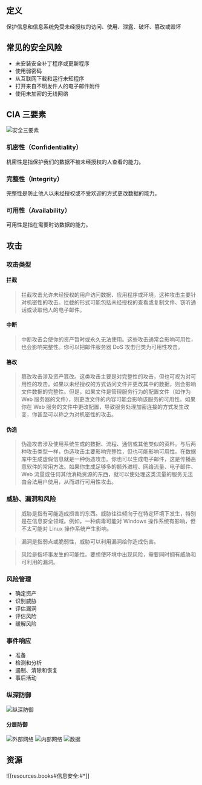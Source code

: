 
## 定义

保护信息和信息系统免受未经授权的访问、使用、泄露、破坏、篡改或毁坏

## 常见的安全风险

- 未安装安全补丁程序或更新程序
- 使用弱密码
- 从互联网下载和运行未知程序
- 打开来自不明发件人的电子邮件附件
- 使用未加密的无线网络

## CIA 三要素

![安全三要素](https://res.weread.qq.com/wrepub/CB_3300018983_016-01.jpg)

### 机密性（Confidentiality）

机密性是指保护我们的数据不被未经授权的人查看的能力。

### 完整性（Integrity）

完整性是防止他人以未经授权或不受欢迎的方式更改数据的能力。

### 可用性（Availability）

可用性是指在需要时访数据的能力。

## 攻击

### 攻击类型

#### 拦截

> 拦截攻击允许未经授权的用户访问数据、应用程序或环境，这种攻击主要针对机密性的攻击。拦截的形式可能包括未经授权的查看或复制文件、窃听通话或读取他人的电子邮件。

#### 中断

> 中断攻击会使你的资产暂时或永久无法使用。这些攻击通常会影响可用性，也会影响完整性。你可以把邮件服务器 DoS 攻击归类为可用性攻击。

#### 篡改

> 篡改攻击涉及资产篡改。这类攻击主要是对完整性的攻击，但也可视为对可用性的攻击。如果以未经授权的方式访问文件并更改其中的数据，则会影响文件数据的完整性。但是，如果文件是管理服务行为的配置文件（如作为 Web 服务器的文件），则更改文件的内容可能会影响该服务的可用性。如果你在 Web 服务的文件中更改配置，导致服务处理加密连接的方式发生改变，你甚至可以称之为对机密性的攻击。

#### 伪造

> 伪造攻击涉及使用系统生成的数据、流程、通信或其他类似的资料。与后两种攻击类型一样，伪造攻击主要影响完整性，但也可能影响可用性。在数据库中生成虚假信息就是一种伪造攻击。你也可以生成电子邮件，这是传播恶意软件的常用方法。如果你生成足够多的额外进程、网络流量、电子邮件、Web 流量或任何其他消耗资源的东西，就可以使处理这类流量的服务无法由合法用户使用，从而进行可用性攻击。

### 威胁、漏洞和风险

> 威胁是指有可能造成损害的东西。威胁往往倾向于在特定环境下发生，特别是在信息安全领域。例如，一种病毒可能对 Windows 操作系统有影响，但不太可能对 Linux 操作系统产生影响。

> 漏洞是指弱点或脆弱性，威胁可以利用漏洞给你造成伤害。

> 风险是指坏事发生的可能性。要想使环境中出现风险，需要同时拥有威胁和可利用的漏洞。

### 风险管理

- 确定资产
- 识别威胁
- 评估漏洞
- 评估风险
- 缓解风险

### 事件响应

- 准备
- 检测和分析
- 遏制、清除和恢复
- 事后活动

### 纵深防御

![纵深防御](https://res.weread.qq.com/wrepub/CB_3300018983_028-01.jpg)

#### 分层防御

![外部网络](https://res.weread.qq.com/wrepub/CB_3300018983_029-01.jpg)
![内部网络](https://res.weread.qq.com/wrepub/CB_3300018983_030-01.jpg)
![数据](https://res.weread.qq.com/wrepub/CB_3300018983_031-01.jpg)

## 资源

![[resources.books#信息安全:#*]]

